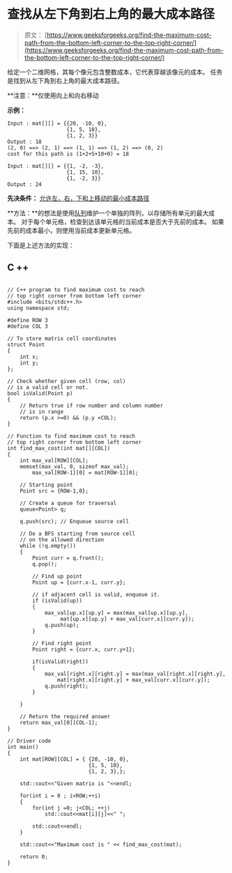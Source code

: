 # 查找从左下角到右上角的最大成本路径

> 原文： [https://www.geeksforgeeks.org/find-the-maximum-cost-path-from-the-bottom-left-corner-to-the-top-right-corner/](https://www.geeksforgeeks.org/find-the-maximum-cost-path-from-the-bottom-left-corner-to-the-top-right-corner/)

给定一个二维网格，其每个像元包含整数成本，它代表穿越该像元的成本。 任务是找到从左下角到右上角的最大成本路径。

**注意：**仅使用向上和向右移动

**示例：**

```
Input : mat[][] = {{20, -10, 0}, 
                   {1, 5, 10}, 
                   {1, 2, 3}}
Output : 18
(2, 0) ==> (2, 1) ==> (1, 1) ==> (1, 2) ==> (0, 2)  
cost for this path is (1+2+5+10+0) = 18

Input : mat[][] = {{1, -2, -3}, 
                   {1, 15, 10},
                   {1, -2, 3}}
Output : 24

```

**先决条件：** [允许左，右，下和上移动的最小成本路径](https://www.geeksforgeeks.org/minimum-cost-path-left-right-bottom-moves-allowed/)

**方法：**的想法是使用[队列](http://www.geeksforgeeks.org/queue-data-structure/)维护一个单独的阵列，以存储所有单元的最大成本。 对于每个单元格，检查到达该单元格的当前成本是否大于先前的成本。 如果先前的成本最小，则使用当前成本更新单元格。

下面是上述方法的实现：

## C ++

```

// C++ program to find maximum cost to reach  
// top right corner from bottom left corner 
#include <bits/stdc++.h> 
using namespace std;  

#define ROW 3 
#define COL 3  

// To store matrix cell coordinates  
struct Point  
{  
    int x;  
    int y;  
};  

// Check whether given cell (row, col)  
// is a valid cell or not.  
bool isValid(Point p)  
{  
    // Return true if row number and column number  
    // is in range  
    return (p.x >=0) && (p.y <COL);  
}  

// Function to find maximum cost to reach  
// top right corner from bottom left corner 
int find_max_cost(int mat[][COL])  
{  
    int max_val[ROW][COL];  
    memset(max_val, 0, sizeof max_val); 
        max_val[ROW-1][0] = mat[ROW-1][0];  

    // Starting point     
    Point src = {ROW-1,0}; 

    // Create a queue for traversal  
    queue<Point> q;  

    q.push(src); // Enqueue source cell  

    // Do a BFS starting from source cell  
    // on the allowed direction 
    while (!q.empty())  
    {  
        Point curr = q.front(); 
        q.pop();  

        // Find up point 
        Point up = {curr.x-1, curr.y}; 

        // if adjacent cell is valid, enqueue it.  
        if (isValid(up))  
        {  
            max_val[up.x][up.y] = max(max_val[up.x][up.y],  
                 mat[up.x][up.y] + max_val[curr.x][curr.y]); 
            q.push(up); 
        } 

        // Find right point     
        Point right = {curr.x, curr.y+1}; 

        if(isValid(right))  
        {  
            max_val[right.x][right.y] = max(max_val[right.x][right.y], 
                mat[right.x][right.y] + max_val[curr.x][curr.y]); 
            q.push(right); 
        } 

    }  

    // Return the required answer 
    return max_val[0][COL-1];  
}  

// Driver code 
int main()  
{  
    int mat[ROW][COL] = { {20, -10, 0}, 
                          {1, 5, 10}, 
                          {1, 2, 3},};  

    std::cout<<"Given matrix is "<<endl; 

    for(int i = 0 ; i<ROW;++i) 
    { 
        for(int j =0; j<COL; ++j) 
            std::cout<<mat[i][j]<<" "; 

        std::cout<<endl; 
    } 

    std::cout<<"Maximum cost is " << find_max_cost(mat);  

    return 0;  
}  

```